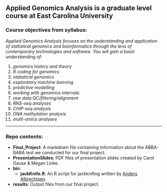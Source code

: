 ## Applied Genomics Analysis is a graduate level course at East Carolina University


### Course objectives from syllabus: 
*Applied Genomics Analysis focuses on the understanding and application of statistical 
genomics and bioinformatics through the lens of contemporary technologies and software. You will gain a basic 
understanding of:*  

  1) *genomics history and theory*
  2) *R coding for genomics*
  3) *statistical genomics*
  4) *exploratory machine learning*
  5) *predictive modelling*
  6) *working with genomics intervals*
  7) *raw data QC/filtering/alignment*
  8) *RNS-seq analyses*
  9) *CHiP-seq analysis*
  10) *DNA methylation analysis*
  11) *multi-omics analyses*  
  

---


### Repo contents:
- **Final_Project**: A markdown file containing information about the ABBA-BABA test we conducted for our final project.
- **PresentationSlides**: PDF files of presentation slides created by Carol Gause & Megan Linke.
- **bin**:
  - **jackKnife.R**: An R script for jackknifing written by [Anders Albrechtsen](https://github.com/ANGSD/angsd/blob/master/R/jackKnife.R).
- **results**: Output files from our final project.
